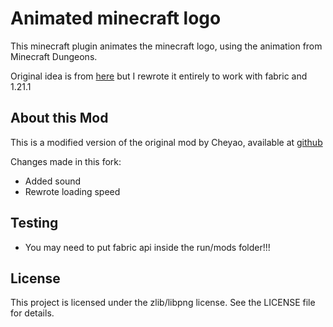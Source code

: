 # Animated minecraft logo

This minecraft plugin animates the minecraft logo, using the animation from Minecraft Dungeons.

Original idea is from [here](https://www.curseforge.com/minecraft/mc-mods/animated-splash-screen) but I rewrote it entirely to work with fabric and 1.21.1

## About this Mod
This is a modified version of the original mod by Cheyao, available at [github](https://github.com/cheyao/animated-logo/tree/main)

Changes made in this fork:
- Added sound
- Rewrote loading speed

## Testing
- You may need to put fabric api inside the run/mods folder!!!

## License

This project is licensed under the zlib/libpng license.
See the LICENSE file for details.